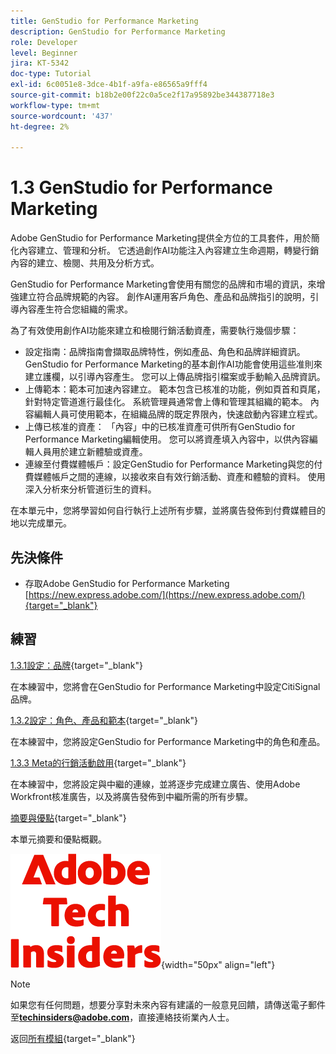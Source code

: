 ```yaml
---
title: GenStudio for Performance Marketing
description: GenStudio for Performance Marketing
role: Developer
level: Beginner
jira: KT-5342
doc-type: Tutorial
exl-id: 6c0051e8-3dce-4b1f-a9fa-e86565a9fff4
source-git-commit: b18b2e00f22c0a5ce2f17a95892be344387718e3
workflow-type: tm+mt
source-wordcount: '437'
ht-degree: 2%

---
```


# 1.3 GenStudio for Performance Marketing

Adobe GenStudio for Performance Marketing提供全方位的工具套件，用於簡化內容建立、管理和分析。 它透過創作AI功能注入內容建立生命週期，轉變行銷內容的建立、檢閱、共用及分析方式。

GenStudio for Performance Marketing會使用有關您的品牌和市場的資訊，來增強建立符合品牌規範的內容。 創作AI運用客戶角色、產品和品牌指引的說明，引導內容產生符合您組織的需求。

為了有效使用創作AI功能來建立和檢閱行銷活動資產，需要執行幾個步驟：

- 設定指南：品牌指南會擷取品牌特性，例如產品、角色和品牌詳細資訊。 GenStudio for Performance Marketing的基本創作AI功能會使用這些准則來建立護欄，以引導內容產生。 您可以上傳品牌指引檔案或手動輸入品牌資訊。
- 上傳範本：範本可加速內容建立。 範本包含已核准的功能，例如頁首和頁尾，針對特定管道進行最佳化。 系統管理員通常會上傳和管理其組織的範本。 內容編輯人員可使用範本，在組織品牌的既定界限內，快速啟動內容建立程式。
- 上傳已核准的資產： 「內容」中的已核准資產可供所有GenStudio for Performance Marketing編輯使用。 您可以將資產填入內容中，以供內容編輯人員用於建立新體驗或資產。
- 連線至付費媒體帳戶：設定GenStudio for Performance Marketing與您的付費媒體帳戶之間的連線，以接收來自有效行銷活動、資產和體驗的資料。 使用深入分析來分析管道衍生的資料。

在本單元中，您將學習如何自行執行上述所有步驟，並將廣告發佈到付費媒體目的地以完成單元。

## 先決條件

- 存取Adobe GenStudio for Performance Marketing [https://new.express.adobe.com/](https://new.express.adobe.com/){target="_blank"}

## 練習

[1.3.1設定：品牌](./ex1.md){target="_blank"}

在本練習中，您將會在GenStudio for Performance Marketing中設定CitiSignal品牌。

[1.3.2設定：角色、產品和範本](./ex2.md){target="_blank"}

在本練習中，您將設定GenStudio for Performance Marketing中的角色和產品。

[1.3.3 Meta的行銷活動啟用](./ex3.md){target="_blank"}

在本練習中，您將設定與中繼的連線，並將逐步完成建立廣告、使用Adobe Workfront核准廣告，以及將廣告發佈到中繼所需的所有步驟。

[摘要與優點](./summary.md){target="_blank"}

本單元摘要和優點概觀。

![技術內部人士](./../../../assets/images/techinsiders.png){width="50px" align="left"}

>[!NOTE]
>
>如果您有任何問題，想要分享對未來內容有建議的一般意見回饋，請傳送電子郵件至&#x200B;**techinsiders@adobe.com**，直接連絡技術業內人士。

返回[所有模組](../../../overview.md){target="_blank"}
